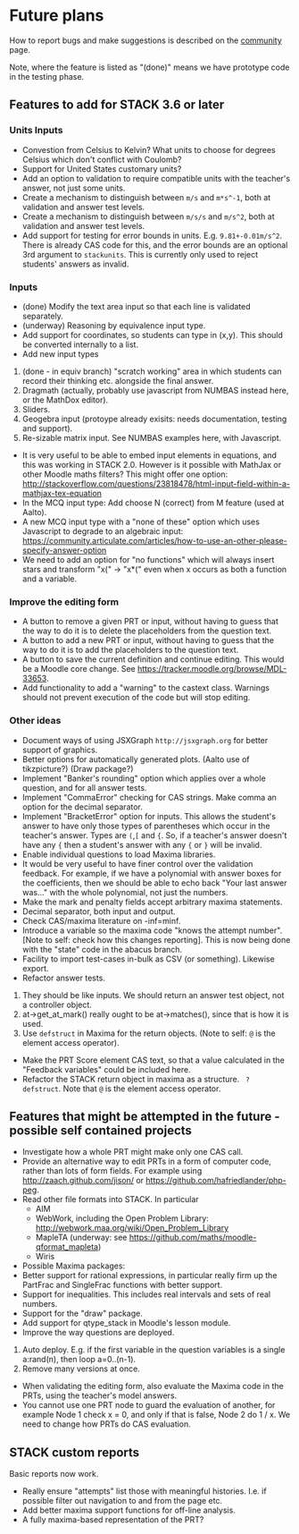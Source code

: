 # Future plans

How to report bugs and make suggestions is described on the [community](../About/Community.md) page.

Note, where the feature is listed as "(done)" means we have prototype code in the testing phase.

## Features to add for STACK 3.6 or later ##

### Units Inputs ###

* Convestion from Celsius to Kelvin?  What units to choose for degrees Celsius which don't conflict with Coulomb?
* Support for United States customary units?
* Add an option to validation to require compatible units with the teacher's answer, not just some units.
* Create a mechanism to distinguish between `m/s` and `m*s^-1`, both at validation and answer test levels.
* Create a mechanism to distinguish between `m/s/s` and `m/s^2`, both at validation and answer test levels.
* Add support for testing for error bounds in units.  E.g. `9.81+-0.01m/s^2`.  There is already CAS code for this, and the error bounds are an optional 3rd argument to `stackunits`.  This is currently only used to reject students' answers as invalid.

### Inputs ###

* (done) Modify the text area input so that each line is validated separately.
* (underway) Reasoning by equivalence input type.
* Add support for coordinates, so students can type in (x,y).  This should be converted internally to a list.
* Add new input types
 1. (done - in equiv branch) "scratch working" area in which students can record their thinking etc. alongside the final answer.
 2. Dragmath (actually, probably use javascript from NUMBAS instead here, or the MathDox editor).
 3. Sliders.
 4. Geogebra input (protoype already exisits: needs documentation, testing and support).
 5. Re-sizable matrix input.  See NUMBAS examples here, with Javascript.
* It is very useful to be able to embed input elements in equations, and this was working in STACK 2.0. However is it possible with MathJax or other Moodle maths filters?
  This might offer one option:  http://stackoverflow.com/questions/23818478/html-input-field-within-a-mathjax-tex-equation
* In the MCQ input type: Add choose N (correct) from M feature (used at Aalto).
* A new MCQ input type with a "none of these" option which uses Javascript to degrade to an algebraic input: https://community.articulate.com/articles/how-to-use-an-other-please-specify-answer-option
* We need to add an option for "no functions" which will always insert stars and transform "x(" -> "x*(" even when x occurs as both a function and a variable.

### Improve the editing form ###

* A button to remove a given PRT or input, without having to guess that the way to do it is to delete the placeholders from the question text.
* A button to add a new PRT or input, without having to guess that the way to do it is to add the placeholders to the question text.
* A button to save the current definition and continue editing. This would be a Moodle core change. See https://tracker.moodle.org/browse/MDL-33653.
* Add functionality to add a "warning" to the castext class.  Warnings should not prevent execution of the code but will stop editing.

### Other ideas ###

* Document ways of using JSXGraph  `http://jsxgraph.org` for better support of graphics.
* Better options for automatically generated plots.  (Aalto use of tikzpicture?)  (Draw package?)
* Implement "Banker's rounding" option which applies over a whole question, and for all answer tests.
* Implement "CommaError" checking for CAS strings.  Make comma an option for the decimal separator.
* Implement "BracketError" option for inputs.  This allows the student's answer to have only those types of parentheses which occur in the teacher's answer.  Types are `(`,`[` and `{`.  So, if a teacher's answer doesn't have any `{` then a student's answer with any `{` or `}` will be invalid.
* Enable individual questions to load Maxima libraries.
* It would be very useful to have finer control over the validation feedback. For example, if we have a polynomial with answer boxes for the coefficients, then we should be able to echo back "Your last answer was..." with the whole polynomial, not just the numbers.
* Make the mark and penalty fields accept arbitrary maxima statements.
* Decimal separator, both input and output.
* Check CAS/maxima literature on -inf=minf.
* Introduce a variable so the maxima code "knows the attempt number". [Note to self: check how this changes reporting].  This is now being done with the "state" code in the abacus branch.
* Facility to import test-cases in-bulk as CSV (or something). Likewise export.
* Refactor answer tests.
 1. They should be like inputs. We should return an answer test object, not a controller object.
 2. at->get_at_mark() really ought to be at->matches(), since that is how it is used.
 3. Use `defstruct` in Maxima for the return objects. (Note to self: `@` is the element access operator).
* Make the PRT Score element CAS text, so that a value calculated in the "Feedback variables" could be included here.
* Refactor the STACK return object in maxima as a structure. ` ? defstruct`.  Note that `@` is the element access operator.

## Features that might be attempted in the future - possible self contained projects ##

* Investigate how a whole PRT might make only one CAS call.
* Provide an alternative way to edit PRTs in a form of computer code, rather than lots of form fields. For example using http://zaach.github.com/jison/ or https://github.com/hafriedlander/php-peg. 
* Read other file formats into STACK.  In particular
  * AIM
  * WebWork, including the Open Problem Library:  http://webwork.maa.org/wiki/Open_Problem_Library
  * MapleTA (underway: see https://github.com/maths/moodle-qformat_mapleta)
  * Wiris
* Possible Maxima packages:
 * Better support for rational expressions, in particular really firm up the PartFrac and SingleFrac functions with better support.
 * Support for inequalities.  This includes real intervals and sets of real numbers.
 * Support for the "draw" package.
* Add support for qtype_stack in Moodle's lesson module.
* Improve the way questions are deployed.
 1. Auto deploy.  E.g. if the first variable in the question variables is a single a:rand(n), then loop a=0..(n-1).
 2. Remove many versions at once.
* When validating the editing form, also evaluate the Maxima code in the PRTs, using the teacher's model answers.
* You cannot use one PRT node to guard the evaluation of another, for example Node 1 check x = 0, and only if that is false, Node 2 do 1 / x. We need to change how PRTs do CAS evaluation.

## STACK custom reports

Basic reports now work.

* Really ensure "attempts" list those with meaningful histories.  I.e. if possible filter out navigation to and from the page etc.
* Add better maxima support functions for off-line analysis.
 * A fully maxima-based representation of the PRT?


